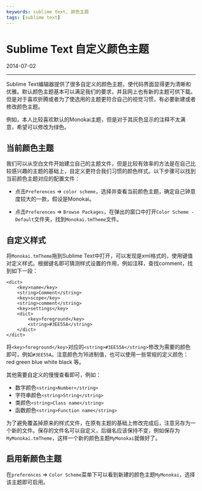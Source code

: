 ```yaml
---
keywords: sublime text, 颜色主题
tags: [sublime text]
---
```


# Sublime Text 自定义颜色主题

2014-07-02

---

Sublime Text编辑器提供了很多自定义的颜色主题，使代码界面显得更为清晰和优雅。默认颜色主题基本可以满足我们的要求，并且网上也有新的主题可供下载。但是对于喜欢折腾或者为了使选用的主题更符合自己的视觉习惯，有必要新建或者修改颜色主题。

例如，本人比较喜欢默认的Monokai主题，但是对于其灰色显示的注释不太满意，希望可以修改为绿色。

## 当前颜色主题

我们可以从空白文件开始建立自己的主题文件，但是比较有效率的方法是在自己比较感兴趣的主题的基础上，自定义更符合我们习惯的颜色样式。以下步骤可以找到当前颜色主题对应的配置文件：

* 点击`Preferences` => `color scheme`，选择并查看当前颜色主题，确定自己钟意度较大的一款，假设是Monokai。

* 点击`Preferences` => `Browse Packages`，在弹出的窗口中打开`Color Scheme - Default`文件夹，找到`Monokai.tmTheme`文件。

## 自定义样式

将`Monokai.tmTheme`拖到Sublime Text中打开，可以发现是xml格式的，使用键值对定义样式。根据键名即可猜测样式设置的作用，例如注释，查找comment，找到如下一段：


    <dict>
        <key>name</key>
        <string>Comment</string>
        <key>scope</key>
        <string>comment</string>
        <key>settings</key>
        <dict>
            <key>foreground</key>
            <string>#3EE55A</string>
        </dict>
    </dict>


将`<key>foreground</key>`对应的`<string>#3EE55A</string>`修改为需要的颜色即可，例如`#3EE55A`。注意颜色为16进制值，也可以使用一些常规的定义颜色：red green blue white black 等。

其他需要自定义的慢慢查看即可，例如：

* 数字颜色`<string>Number</string>`
* 字符串颜色`<string>String</string>`
* 类颜色`<string>Class name</string>`
* 函数颜色`<string>Function name</string>`

为了避免覆盖掉原来的样式文件，在原有主题的基础上修改完成后，注意另存为一个新的文件。保存的文件名可以自定义，后缀名应该保持不变，例如保存为`MyMonokai.tmTheme`，这样一个新的颜色主题`MyMonokai`就做好了。

## 启用新颜色主题

在`preferences` => `Color Scheme`菜单下可以看到新建的颜色主题`MyMonokai`，选择该主题即可启用。